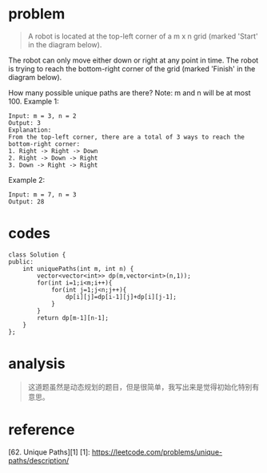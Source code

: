# problem
>A robot is located at the top-left corner of a m x n grid (marked 'Start' in the diagram below).

The robot can only move either down or right at any point in time. The robot is trying to reach the bottom-right corner of the grid (marked 'Finish' in the diagram below).

How many possible unique paths are there?
Note: m and n will be at most 100.
Example 1:
```
Input: m = 3, n = 2
Output: 3
Explanation:
From the top-left corner, there are a total of 3 ways to reach the bottom-right corner:
1. Right -> Right -> Down
2. Right -> Down -> Right
3. Down -> Right -> Right
```
Example 2:
```
Input: m = 7, n = 3
Output: 28
```

# codes
```
class Solution {
public:
    int uniquePaths(int m, int n) {
        vector<vector<int>> dp(m,vector<int>(n,1));
        for(int i=1;i<m;i++){
            for(int j=1;j<n;j++){
                dp[i][j]=dp[i-1][j]+dp[i][j-1];
            }
        }
        return dp[m-1][n-1];
    }
};
```

# analysis
>这道题虽然是动态规划的题目，但是很简单，我写出来是觉得初始化特别有意思。

# reference
[62. Unique Paths][1]
[1]: https://leetcode.com/problems/unique-paths/description/